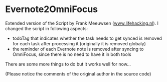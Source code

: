 # Evernote2OmniFocus

Extended version of the Script by Frank Meeuwsen (www.lifehacking.nl). I changed the script in following aspects:

- todoTag that indicates whether the task needs to get synced is removed for each task after processing it (originally it is removed globaly)
- the reminder of each Evernote note is removed after syncing to OmniFocus, since there is no need to have it in both tools

There are some more things to do but it works well for now...

(Please notice the comments of the original author in the source code)
